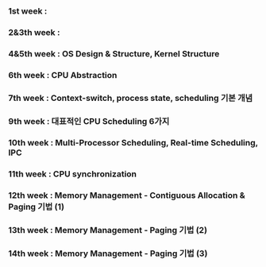 ### 1st week : 

### 2&3th week : 

### 4&5th week : OS Design & Structure, Kernel Structure

### 6th week : CPU Abstraction

### 7th week : Context-switch, process state, scheduling 기본 개념

### 9th week : 대표적인 CPU Scheduling 6가지

### 10th week : Multi-Processor Scheduling, Real-time Scheduling, IPC

### 11th week : CPU synchronization

### 12th week : Memory Management - Contiguous Allocation & Paging 기법 (1)

### 13th week : Memory Management - Paging 기법 (2)

### 14th week : Memory Management - Paging 기법 (3)
